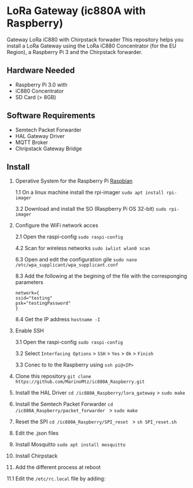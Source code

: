 # LoRa Gateway (ic880A with Raspberry)
Gateway LoRa iC880 with Chirpstack forwader
This repository helps you install a LoRa Gateway using the LoRa iC880 Concentrator (for the EU Region), a Raspberry Pi 3 and the Chirpstack forwarder.

## Hardware Needed

* Raspberry Pi 3.0 with 
* iC880 Concentrator
* SD Card (> 8GB)

## Software Requirements

* Semtech Packet Forwarder
* HAL Gateway Driver 
* MQTT Broker 
* Chripstack Gateway Bridge

## Install

1. Operative System for the Raspberry Pi [Raspbian](https://www.raspberrypi.org/documentation/installation/installing-images/)

    1.1 On a linux machine install the rpi-imager `sudo apt install rpi-imager` 
    
    3.2 Download and install the SO (Raspberry Pi OS 32-bit) `sudo rpi-imager` 

2. Configure the WiFi network acces 

    2.1 Open the raspi-config `sudo raspi-config`
    
    4.2 Scan for wireless networks `sudo iwlist wlan0 scan`
    
    6.3 Open and edit the configuration gile `sudo nano /etc/wpa_supplicant/wpa_supplicant.conf`
    
    8.3 Add the following at the begining of the file with the corresponging parameters
    ```
    network={
    ssid="testing"
    psk="testingPassword"
    }
   ```
    8.4 Get the IP address `hostname -I`
   
3. Enable SSH

    3.1 Open the raspi-config `sudo raspi-config`
    
    3.2 Select `Interfacing Options` > `SSH` > `Yes` > `Ok` > `Finish`
    
    3.3 Conec to to the Raspberry using `ssh pi@<IP>`

4. Clone this repository `git clone https://github.com/MarinoMtz/ic880A_Raspberry.git`

5. Install the HAL Driver `cd /ic880A_Raspberry/lora_gateway` > `sudo make`

6. Install the Semtech Packet Forwarder `cd /ic880A_Raspberry/packet_forwarder ` > `sudo make`

7. Reset the SPI `cd /ic880A_Raspberry/SPI_reset ` > `sh SPI_reset.sh`

8. Edit the .json files

9. Install Mosquitto `sudo apt install mosquitto`

10. Install Chirpstack  

11. Add the different process at reboot

11.1 Edit the `/etc/rc.local` file by adding:


